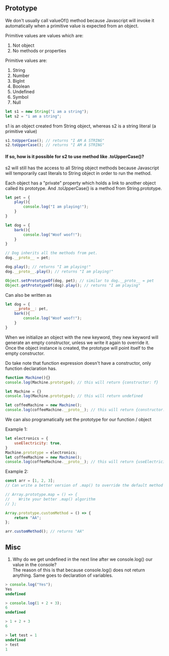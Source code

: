 ## Prototype

We don't usually call valueOf() method because Javascript will invoke it automatically when a primitive value is expected from an object.

Primitive values are values which are:
1) Not object
2) No methods or properties

Primitive values are:
1) String
2) Number
3) BigInt
4) Boolean
5) Undefined
6) Symbol
7) Null

```mjs
let s1 = new String("i am a string");
let s2 = "i am a string";
```

s1 is an object created from String object, whereas s2 is a string literal (a primitive value)

```mjs
s1.toUpperCase(); // returns "I AM A STRING"
s2.toUpperCase(); // returns "I AM A STRING"
```

#### If so, how is it possible for s2 to use method like .toUpperCase()?<br />
s2 will still has the access to all String object methods because Javascript will temporarily cast literals to String object in order to run the method.

Each object has a "private" property which holds a link to another object called its prototype. And .toUpperCase() is a method from String.prototype.

```mjs
let pet = {
    play(){
        console.log("I am playing!");
    }
}

let dog = {
    bark(){
        console.log("Woof woof!");
    }
}

// Dog inherits all the methods from pet.
dog.__proto__ = pet;

dog.play(); // returns "I am playing!"
dog.__proto__.play(); // returns "I am playing!"

Object.setPrototypeOf(dog, pet); // similar to dog.__proto__ = pet
Object.getPrototypeOf(dog).play(); // returns "I am playing"
```

Can also be written as
```mjs
let dog = {
    __proto__: pet,
    bark(){
        console.log("Woof woof!");
    }
}
```

When we initialize an object with the new keyword, they new keyword will generate an empty constructor, unless we write it again to override it.<br />
Once the object instance is created, the prototype will point itself to the empty constructor.

Do take note that function expression doesn't have a constructor, only function declaration has.

```mjs
function Machine(){}
console.log(Machine.prototype); // this will return {constructor: f}

let Machine = {}
console.log(Machine.prototype); // this will return undefined

let coffeeMachine = new Machine();
console.log(coffeeMachine.__proto__); // this will return {constructor: f} (Machine / parent constructor)
```

We can also programatically set the prototype for our function / object

Example 1: 

```mjs
let electronics = {
    useElectricity: true,
}
Machine.prototype = electronics;
let coffeeMachine = new Machine();
console.log(coffeeMachine.__proto__); // this will return {useElectricity: true}
```

Example 2:
```mjs
const arr = [1, 2, 3];
// Can write a better version of .map() to override the default method if you want

// Array.prototype.map = () => {
// 	  Write your better .map() algorithm
// };

Array.prototype.customMethod = () => {
 	return "AA"; 
};

arr.customMethod(); // returns "AA"
```

## Misc
1) Why do we get undefined in the next line after we console.log() our value in the console?<br />
The reason of this is that because console.log() does not return anything. Same goes to declaration of variables.

```mjs
> console.log("Yes");
Yes
undefined

> console.log(1 + 2 + 3);
6
undefined

> 1 + 2 + 3
6

> let test = 1
undefined
> test
1
```
